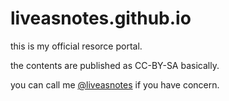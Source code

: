 # liveasnotes.github.io


this is my official resorce portal.

the contents are published as CC-BY-SA basically.

you can call me [@liveasnotes](https://twitter.com/liveasnotes) if you have concern.
